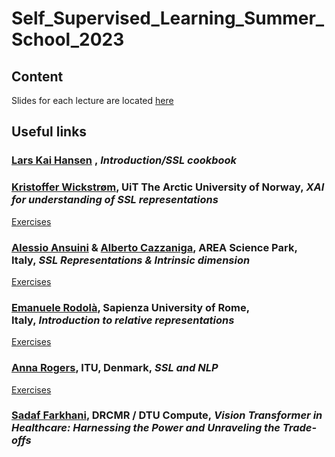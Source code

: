# Self_Supervised_Learning_Summer_School_2023

## Content

Slides for each lecture are located [here](https://github.com/fmager/Self_Supervised_Learning_Summer_School_2023/tree/main/Slides)

## Useful links

### [Lars Kai Hansen](http://cogsys.imm.dtu.dk/staff/lkhansen/lkhansen.html) , _Introduction/SSL cookbook_

### [Kristoffer Wickstrøm](https://en.uit.no/ansatte/kristoffer.k.wickstrom), UiT The Arctic University of Norway, _XAI for understanding of SSL representations_

[Exercises](https://github.com/Wickstrom/ssl-summer-school-dtu)

### [Alessio Ansuini](https://www.areasciencepark.it/wp-content/uploads/alessio_ansuiniCV.pdf) & [Alberto Cazzaniga](https://www.areasciencepark.it/wp-content/uploads/alberto_cazzanigaCV.pdf), AREA Science Park, Italy, _SSL Representations & Intrinsic dimension_

[Exercises](https://github.com/AlbertoCazzaniga/DTU_SUMMER_SCHOOL_DAY2)

### [Emanuele Rodolà](https://gladia.di.uniroma1.it/), Sapienza University of Rome, Italy, _Introduction to relative representations_

[Exercises](https://colab.research.google.com/github/erodola/DLAI-s2-2023/blob/main/rae.ipynb)

### [Anna Rogers](https://pure.itu.dk/da/persons/anna-rogers), ITU, Denmark, _SSL and NLP_

[Exercises](https://colab.research.google.com/drive/1Fia263yMPSKyoZ3eg8eDW4lAZVARNtpr?usp=sharing)

### [Sadaf Farkhani](https://www.drcmr.dk/sadaff), DRCMR / DTU Compute, _Vision Transformer in Healthcare: Harnessing the Power and Unraveling the Trade-offs_
